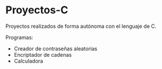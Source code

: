 # Proyectos-C

Proyectos realizados de forma autónoma con el lenguaje de C.

Programas:
- Creador de contraseñas aleatorias
- Encriptador de cadenas
- Calculadora
